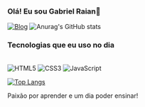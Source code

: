 ### Olá! Eu sou Gabriel Raian👋

[![Blog](https://img.shields.io/badge/LinkedIn-0077B5?style=for-the-badge&logo=linkedin&logoColor=white)](https://www.linkedin.com/in/gabriel-raian-b3316822b)
![Anurag's GitHub stats](https://github-readme-stats.vercel.app/api?username=GabrielRaian&show_icons=true&theme=radical)

### Tecnologias que eu uso no dia

<div style="display: inline_block"><br/>
 <img align="center "alt="HTML5" src="https://img.shields.io/badge/HTML5-E34F26?style=for-the-badge&logo=html5&logoColor=white"/>
 <img align="center "alt="CSS3" src="https://img.shields.io/badge/CSS3-1572B6?style=for-the-badge&logo=css3&logoColor=white"/>
 <img align="center "alt="JavaScript" src="https://img.shields.io/badge/JavaScript-F7DF1E?style=for-the-badge&logo=javascript&logoColor=black"/>
</div>

[![Top Langs](https://github-readme-stats.vercel.app/api/top-langs/?username=GabrielRaian&layout=compact)](https://github.com/GabrielRaian/github-readme-stats)

Paixão por aprender e um dia poder ensinar!
